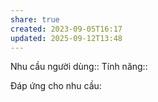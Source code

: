 ```yaml
---
share: true
created: 2023-09-05T16:17
updated: 2025-09-12T13:48
---
```

Nhu cầu người dùng::
Tính năng::

Đáp ứng cho nhu cầu:

